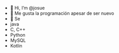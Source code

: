  - 👋 Hi, I’m  @josue
- 👀 Me gusta la programación apesar de ser nuevo
- 🌱 Se
- java
- C, C++
- Python
- MySQL
- Kotlin
<!---
josueantoniolara/josueantoniolara is a ✨ special ✨ repository because its `README.md` (this file) appears on your GitHub profile.
You can click the Preview link to take a look at your changes.
--->
